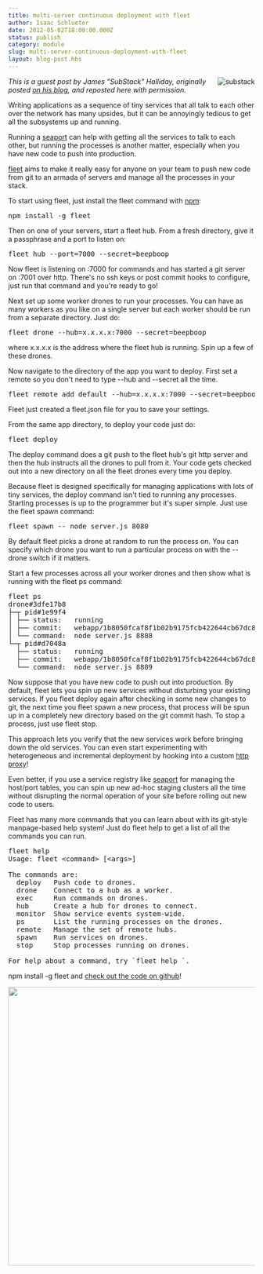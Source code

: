 ```yaml
---
title: multi-server continuous deployment with fleet 
author: Isaac Schlueter
date: 2012-05-02T18:00:00.000Z
status: publish
category: module
slug: multi-server-continuous-deployment-with-fleet
layout: blog-post.hbs
---
```


<p><img style="float:right;margin-left:1.2em;" alt="substack" src="http://substack.net/images/substackistan.png"><i>This is a guest post by James "SubStack" Halliday, originally posted <a href="http://substack.net/posts/16a9d8/multi-server-continuous-deployment-with-fleet">on his blog</a>, and reposted here with permission.</i></p>

<p>Writing applications as a sequence of tiny services that all talk to each other over the network has many upsides, but it can be annoyingly tedious to get all the subsystems up and running. </p>

<p>Running a <a href="http://substack.net/posts/7a1c42">seaport</a> can help with getting all the services to talk to each other, but running the processes is another matter, especially when you have new code to push into production. </p>

<p><a href="http://github.com/substack/fleet">fleet</a> aims to make it really easy for anyone on your team to push new code from git to an armada of servers and manage all the processes in your stack. </p>

<p>To start using fleet, just install the fleet command with <a href="https://npmjs.com">npm</a>: </p>

<pre style="">npm install -g fleet </pre>

<p>Then on one of your servers, start a fleet hub. From a fresh directory, give it a passphrase and a port to listen on: </p>

<pre style="">fleet hub --port=7000 --secret=beepboop </pre>

<p>Now fleet is listening on :7000 for commands and has started a git server on :7001 over http. There's no ssh keys or post commit hooks to configure, just run that command and you're ready to go! </p>

<p>Next set up some worker drones to run your processes. You can have as many workers as you like on a single server but each worker should be run from a separate directory. Just do: </p>

<pre style="">fleet drone --hub=x.x.x.x:7000 --secret=beepboop </pre>

<p>where <span class="code">x.x.x.x</span> is the address where the fleet hub is running. Spin up a few of these drones. </p>

<p>Now navigate to the directory of the app you want to deploy. First set a remote so you don't need to type <span class="code">--hub</span> and <span class="code">--secret</span> all the time. </p>

<pre style="">fleet remote add default --hub=x.x.x.x:7000 --secret=beepboop </pre>

<p>Fleet just created a <span class="code">fleet.json</span> file for you to save your settings. </p>

<p>From the same app directory, to deploy your code just do: </p>

<pre style="">fleet deploy </pre>

<p>The deploy command does a <span class="code">git push</span> to the fleet hub's git http server and then the hub instructs all the drones to pull from it. Your code gets checked out into a new directory on all the fleet drones every time you deploy. </p>

<p>Because fleet is designed specifically for managing applications with lots of tiny services, the deploy command isn't tied to running any processes. Starting processes is up to the programmer but it's super simple. Just use the <span class="code">fleet spawn</span> command: </p>

<pre style="">fleet spawn -- node server.js 8080 </pre>

<p>By default fleet picks a drone at random to run the process on. You can specify which drone you want to run a particular process on with the <span class="code">--drone</span> switch if it matters. </p>

<p>Start a few processes across all your worker drones and then show what is running with the <span class="code">fleet ps</span> command: </p>

<pre style="">fleet ps
drone#3dfe17b8
├─┬ pid#1e99f4
│ ├── status:   running
│ ├── commit:   webapp/1b8050fcaf8f1b02b9175fcb422644cb67dc8cc5
│ └── command:  node server.js 8888
└─┬ pid#d7048a
  ├── status:   running
  ├── commit:   webapp/1b8050fcaf8f1b02b9175fcb422644cb67dc8cc5
  └── command:  node server.js 8889</pre>

<p>Now suppose that you have new code to push out into production. By default, fleet lets you spin up new services without disturbing your existing services. If you <span class="code">fleet deploy</span> again after checking in some new changes to git, the next time you <span class="code">fleet spawn</span> a new process, that process will be spun up in a completely new directory based on the git commit hash. To stop a process, just use <span class="code">fleet stop</span>. </p>

<p>This approach lets you verify that the new services work before bringing down the old services. You can even start experimenting with heterogeneous and incremental deployment by hooking into a custom <a href="http://substack.net/posts/5bd18d">http proxy</a>! </p>

<p>Even better, if you use a service registry like  <a href="http://substack.net/posts/7a1c42">seaport</a> for managing the host/port tables, you can spin up new ad-hoc staging clusters all the time without disrupting the normal operation of your site before rolling out new code to users. </p>

<p>Fleet has many more commands that you can learn about with its git-style manpage-based help system! Just do <span class="code">fleet help</span> to get a list of all the commands you can run. </p>

<pre style="">fleet help
Usage: fleet &lt;command&gt; [&lt;args&gt;]

The commands are:
  deploy   Push code to drones.
  drone    Connect to a hub as a worker.
  exec     Run commands on drones.
  hub      Create a hub for drones to connect.
  monitor  Show service events system-wide.
  ps       List the running processes on the drones.
  remote   Manage the set of remote hubs.
  spawn    Run services on drones.
  stop     Stop processes running on drones.

For help about a command, try `fleet help `.</pre>

<p><span class="code">npm install -g fleet</span> and <a href="https://github.com/substack/fleet">check out the code on github</a>! </p>

<img src="http://substack.net/images/fleet.png" alt="" width="849" height="568">
